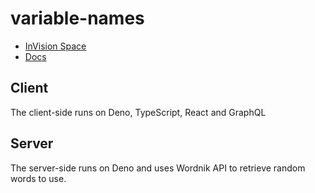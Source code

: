 # variable-names

- [InVision Space](https://louiseann116078.invisionapp.com/spaces/variable-names-ckgel0s0gno370t05pwp5md4e)
- [Docs](https://docs.google.com/document/d/1kMd7zG3f6MMpgSzNSOROIWyEemXOy7_8bDu5ZVvPqEs/edit?usp=sharing)

## Client
The client-side runs on Deno, TypeScript, React and GraphQL

## Server
The server-side runs on Deno and uses Wordnik API to retrieve random words to use. 
